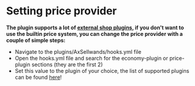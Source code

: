 # Setting price provider

**The plugin supports a lot of [external shop plugins](AxSellwands-Supported-Plugins.md), if you don't want to use the builtin price system, you can change the price provider with a couple of simple steps:**
- Navigate to the plugins/AxSellwands/hooks.yml file
- Open the hooks.yml file and search for the economy-plugin or price-plugin sections (they are the first 2)
- Set this value to the plugin of your choice, the list of supported plugins can be found [here](AxSellwands-Supported-Plugins.md)!